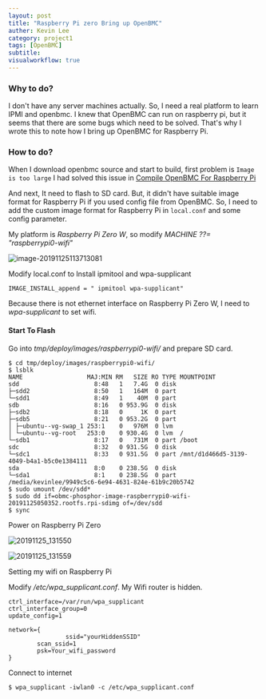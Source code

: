 ```yaml
---
layout: post
title: "Raspberry Pi zero Bring up OpenBMC"
auther: Kevin Lee
category: project1
tags: [OpenBMC]
subtitle:
visualworkflow: true
---
```


### Why to do?

I don't have any server machines actually. So, I need a real platform to learn IPMI and openbmc. I knew that OpenBMC can run on raspberry pi, but it seems that there are some bugs which need to be solved. That's why I wrote this to note how I bring up OpenBMC for Raspberry Pi.

### How to do?

When I download openbmc source and start to build, first problem is `Image is too large`
I had solved this issue in [Compile OpenBMC For Raspberry Pi](/2019/11/11/openbmc-install-raspberry-pi)

And next, It need to flash to SD card. But, it didn't have suitable image format for Raspberry Pi if you used config file from OpenBMC.
So, I need to add the custom image format for Raspberry Pi in `local.conf` and some config parameter.

My platform is *Raspberry Pi Zero W*, so modify *MACHINE ??= "raspberrypi0-wifi"*

![image-20191125113713081]({{site.baseurl}}/img/image-20191125113713081.png)

Modify local.conf to Install ipmitool and wpa-supplicant

```
IMAGE_INSTALL_append = " ipmitool wpa-supplicant"
```

Because there is not ethernet interface on Raspberry Pi Zero W, I need to *wpa-supplicant* to set wifi. 

#### Start To Flash

Go into *tmp/deploy/images/raspberrypi0-wifi/* and prepare SD card.

```
$ cd tmp/deploy/images/raspberrypi0-wifi/
$ lsblk
NAME                  MAJ:MIN RM   SIZE RO TYPE MOUNTPOINT
sdd                     8:48   1   7.4G  0 disk 
├─sdd2                  8:50   1   164M  0 part 
└─sdd1                  8:49   1    40M  0 part 
sdb                     8:16   0 953.9G  0 disk 
├─sdb2                  8:18   0     1K  0 part 
├─sdb5                  8:21   0 953.2G  0 part 
│ ├─ubuntu--vg-swap_1 253:1    0   976M  0 lvm  
│ └─ubuntu--vg-root   253:0    0 930.4G  0 lvm  /
└─sdb1                  8:17   0   731M  0 part /boot
sdc                     8:32   0 931.5G  0 disk 
└─sdc1                  8:33   0 931.5G  0 part /mnt/d1d466d5-3139-4049-b4a1-b5c0e1384111
sda                     8:0    0 238.5G  0 disk 
└─sda1                  8:1    0 238.5G  0 part /media/kevinlee/9949c5c6-6e94-4631-824e-61b9c20b5742
$ sudo umount /dev/sdd*
$ sudo dd if=obmc-phosphor-image-raspberrypi0-wifi-20191125050352.rootfs.rpi-sdimg of=/dev/sdd
$ sync
```

Power on Raspberry Pi Zero

![20191125_131550]({{site.baseurl}}/img/20191125_131550.jpg)

![20191125_131559]({{site.baseurl}}/img/20191125_131559.jpg)

Setting my wifi on Raspberry Pi

Modify */etc/wpa_supplicant.conf*. My Wifi router is hidden.

```
ctrl_interface=/var/run/wpa_supplicant
ctrl_interface_group=0
update_config=1

network={
				ssid="yourHiddenSSID"
        scan_ssid=1
        psk=Your_wifi_password
}
```

Connect to internet

```
$ wpa_supplicant -iwlan0 -c /etc/wpa_supplicant.conf
```

